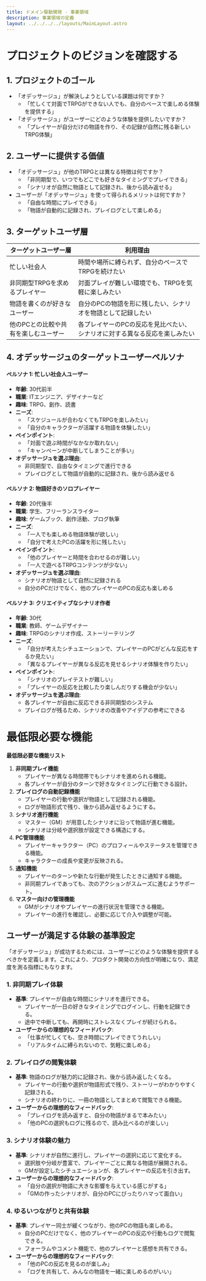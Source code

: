 ```yaml
---
title: ドメイン駆動開発 - 事業領域
description: 事業領域の定義
layout: ../../../../layouts/MainLayout.astro
---
```

# プロジェクトのビジョンを確認する
## 1. プロジェクトのゴール
- 「オデッサージュ」が解決しようとしている課題は何ですか？
  -  「忙しくて対面でTRPGができない人でも、自分のペースで楽しめる体験を提供する」
- 「オデッサージュ」がユーザーにどのような体験を提供したいですか？
  -  「プレイヤーが自分だけの物語を作り、その記録が自然に残る新しいTRPG体験」

## 2. ユーザーに提供する価値
- 「オデッサージュ」が他のTRPGとは異なる特徴は何ですか？
  - 「非同期型で、いつでもどこでも好きなタイミングでプレイできる」
  - 「シナリオが自然に物語として記録され、後から読み返せる」
- ユーザーが「オデッサージュ」を使って得られるメリットは何ですか？
  - 「自由な時間にプレイできる」
  - 「物語が自動的に記録され、プレイログとして楽しめる」

## 3. ターゲットユーザ層

| ターゲットユーザー層 | 利用理由 |
| --- | --- |
| 忙しい社会人 | 時間や場所に縛られず、自分のペースでTRPGを続けたい |
| 非同期型TRPGを求めるプレイヤー | 対面プレイが難しい環境でも、TRPGを気軽に楽しみたい |
| 物語を書くのが好きなユーザー | 自分のPCの物語を形に残したい、シナリオを物語として記録したい |
| 他のPCとの比較や共有を楽しむユーザー | 各プレイヤーのPCの反応を見比べたい、シナリオに対する異なる反応を楽しみたい |


## 4. オデッサージュのターゲットユーザーペルソナ

#### **ペルソナ 1: 忙しい社会人ユーザー**

*   **年齢**: 30代前半
*   **職業**: ITエンジニア、デザイナーなど
*   **趣味**: TRPG、創作、読書
*   **ニーズ**:
    *   「スケジュールが合わなくてもTRPGを楽しみたい」
    *   「自分のキャラクターが活躍する物語を体験したい」
*   **ペインポイント**:
    *   「対面で遊ぶ時間がなかなか取れない」
    *   「キャンペーンが中断してしまうことが多い」
*   **オデッサージュを選ぶ理由**:
    *   非同期型で、自由なタイミングで進行できる
    *   プレイログとして物語が自動的に記録され、後から読み返せる

#### **ペルソナ 2: 物語好きのソロプレイヤー**

*   **年齢**: 20代後半
*   **職業**: 学生、フリーランスライター
*   **趣味**: ゲームブック、創作活動、ブログ執筆
*   **ニーズ**:
    *   「一人でも楽しめる物語体験が欲しい」
    *   「自分で考えたPCの活躍を形に残したい」
*   **ペインポイント**:
    *   「他のプレイヤーと時間を合わせるのが難しい」
    *   「一人で遊べるTRPGコンテンツが少ない」
*   **オデッサージュを選ぶ理由**:
    *   シナリオが物語として自然に記録される
    *   自分のPCだけでなく、他のプレイヤーのPCの反応も楽しめる

#### **ペルソナ 3: クリエイティブなシナリオ作者**

*   **年齢**: 30代
*   **職業**: 教師、ゲームデザイナー
*   **趣味**: TRPGのシナリオ作成、ストーリーテリング
*   **ニーズ**:
    *   「自分が考えたシチュエーションで、プレイヤーのPCがどんな反応をするか見たい」
    *   「異なるプレイヤーが異なる反応を見せるシナリオ体験を作りたい」
*   **ペインポイント**:
    *   「シナリオのプレイテストが難しい」
    *   「プレイヤーの反応を比較したり楽しんだりする機会が少ない」
*   **オデッサージュを選ぶ理由**:
    *   各プレイヤーが自由に反応できる非同期型のシステム
    *   プレイログが残るため、シナリオの改善やアイデアの参考にできる


# 最低限必要な機能

**最低限必要な機能リスト**

1.  **非同期プレイ機能**
    *   プレイヤーが異なる時間帯でもシナリオを進められる機能。
    *   各プレイヤーが自分のターンで好きなタイミングに行動できる設計。
2.  **プレイログの自動記録機能**
    *   プレイヤーの行動や選択が物語として記録される機能。
    *   ログが物語形式で残り、後から読み返せるようにする。
3.  **シナリオ進行機能**
    *   マスター（GM）が用意したシナリオに沿って物語が進む機能。
    *   シナリオは分岐や選択肢が設定できる構造にする。
4.  **PC管理機能**
    *   プレイヤーキャラクター（PC）のプロフィールやステータスを管理できる機能。
    *   キャラクターの成長や変更が反映される。
5.  **通知機能**
    *   プレイヤーのターンや新たな行動が発生したときに通知する機能。
    *   非同期プレイであっても、次のアクションがスムーズに進むようサポート。
6.  **マスター向けの管理機能**
    *   GMがシナリオやプレイヤーの進行状況を管理できる機能。
    *   プレイヤーの進行を確認し、必要に応じて介入や調整が可能。


## **ユーザーが満足する体験の基準設定**

「オデッサージュ」が成功するためには、ユーザーにどのような体験を提供するべきかを定義します。これにより、プロダクト開発の方向性が明確になり、満足度を測る指標にもなります。

### **1. 非同期プレイ体験**

*   **基準**: プレイヤーが自由な時間にシナリオを進行できる。
    *   プレイヤーが一日の好きなタイミングでログインし、行動を記録できる。
    *   途中で中断しても、再開時にストレスなくプレイが続けられる。
*   **ユーザーからの理想的なフィードバック**:
    *   「仕事が忙しくても、空き時間にプレイできてうれしい」
    *   「リアルタイムに縛られないので、気軽に楽しめる」

### **2. プレイログの閲覧体験**

*   **基準**: 物語のログが魅力的に記録され、後から読み返したくなる。
    *   プレイヤーの行動や選択が物語形式で残り、ストーリーがわかりやすく記録される。
    *   シナリオの終わりに、一冊の物語としてまとめて閲覧できる機能。
*   **ユーザーからの理想的なフィードバック**:
    *   「プレイログを読み返すと、自分の物語がまるで本みたい」
    *   「他のPCの選択もログに残るので、読み比べるのが楽しい」

### **3. シナリオ体験の魅力**

*   **基準**: シナリオが自然に進行し、プレイヤーの選択に応じて変化する。
    *   選択肢や分岐が豊富で、プレイヤーごとに異なる物語が展開される。
    *   GMが設定したシチュエーションが、各プレイヤーの反応を引き出す。
*   **ユーザーからの理想的なフィードバック**:
    *   「自分の選択が物語に大きな影響を与えている感じがする」
    *   「GMの作ったシナリオが、自分のPCにぴったりハマって面白い」

### **4. ゆるいつながりと共有体験**

*   **基準**: プレイヤー同士が緩くつながり、他のPCの物語も楽しめる。
    *   自分のPCだけでなく、他のプレイヤーのPCの反応や行動もログで閲覧できる。
    *   フォーラムやコメント機能で、他のプレイヤーと感想を共有できる。
*   **ユーザーからの理想的なフィードバック**:
    *   「他のPCの反応を見るのが楽しみ」
    *   「ログを共有して、みんなの物語を一緒に楽しめるのがいい」
